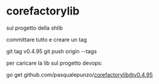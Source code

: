 # corefactorylib

sul progetto della shlib

committare tutto e creare un tag

git tag v0.4.95
git push origin --tags

per caricare la lib sul progetto devops:

go get github.com/pasqualepunzo/corefactorylib@v0.4.95